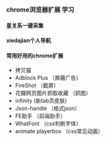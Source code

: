 
### chrome浏览器扩展 学习

#### 星关系一键采集

#### xiedajian个人导航




#### 常用好用的chrome扩展
- 拷贝猫
- Adblock Plus      （屏蔽广告）
- FireShot      （截屏）
- 花瓣网页图片抓取收藏      （抓图）
- infinity      (新tab页皮肤)
- Json-handle       （格式json）
- FE助手        （前端助手）
- WhatFont      （css判断字体）
- animate playerbox     （css常见动画）

